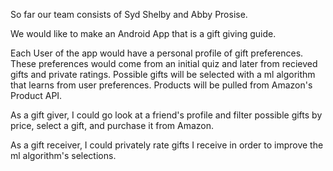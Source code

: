 So far our team consists of Syd Shelby and Abby Prosise.

We would like to make an Android App that is a gift giving guide.

Each User of the app would have a personal profile of gift preferences. These preferences would come from an initial quiz and later from recieved gifts and private ratings. Possible gifts will be selected with a ml algorithm that learns from user preferences. Products will be pulled from Amazon's Product API.

As a gift giver, I could go look at a friend's profile and filter possible gifts by price, select a gift, and purchase it from Amazon.

As a gift receiver, I could privately rate gifts I receive in order to improve the ml algorithm's selections.


